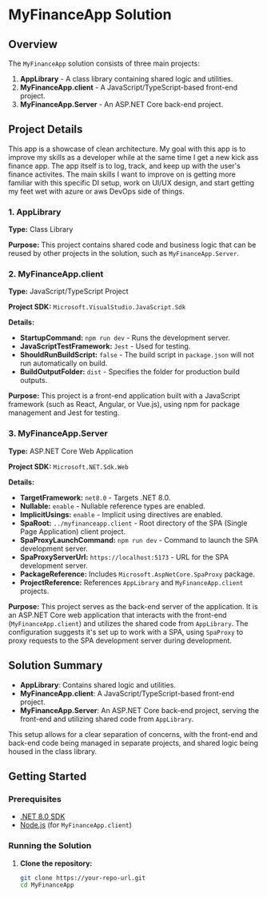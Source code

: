 # MyFinanceApp Solution

## Overview
The `MyFinanceApp` solution consists of three main projects:

1. **AppLibrary** - A class library containing shared logic and utilities.
2. **MyFinanceApp.client** - A JavaScript/TypeScript-based front-end project.
3. **MyFinanceApp.Server** - An ASP.NET Core back-end project.

## Project Details
This app is a showcase of clean architecture. My goal with this app is to improve my skills as a developer while at the same time I get a new kick ass finance app. The app itself is to log, track, and keep up with the user's finance activites. The main skills I want to improve on is getting more familiar with this specific DI setup, work on UI/UX design, and start getting my feet wet with azure or aws DevOps side of things.

### 1. AppLibrary
**Type:** Class Library

**Purpose:** This project contains shared code and business logic that can be reused by other projects in the solution, such as `MyFinanceApp.Server`. 

### 2. MyFinanceApp.client
**Type:** JavaScript/TypeScript Project

**Project SDK:** `Microsoft.VisualStudio.JavaScript.Sdk`

**Details:**
- **StartupCommand:** `npm run dev` - Runs the development server.
- **JavaScriptTestFramework:** `Jest` - Used for testing.
- **ShouldRunBuildScript:** `false` - The build script in `package.json` will not run automatically on build.
- **BuildOutputFolder:** `dist` - Specifies the folder for production build outputs.

**Purpose:** This project is a front-end application built with a JavaScript framework (such as React, Angular, or Vue.js), using npm for package management and Jest for testing.

### 3. MyFinanceApp.Server
**Type:** ASP.NET Core Web Application

**Project SDK:** `Microsoft.NET.Sdk.Web`

**Details:**
- **TargetFramework:** `net8.0` - Targets .NET 8.0.
- **Nullable:** `enable` - Nullable reference types are enabled.
- **ImplicitUsings:** `enable` - Implicit using directives are enabled.
- **SpaRoot:** `../myfinanceapp.client` - Root directory of the SPA (Single Page Application) client project.
- **SpaProxyLaunchCommand:** `npm run dev` - Command to launch the SPA development server.
- **SpaProxyServerUrl:** `https://localhost:5173` - URL for the SPA development server.
- **PackageReference:** Includes `Microsoft.AspNetCore.SpaProxy` package.
- **ProjectReference:** References `AppLibrary` and `MyFinanceApp.client` projects.

**Purpose:** This project serves as the back-end server of the application. It is an ASP.NET Core web application that interacts with the front-end (`MyFinanceApp.client`) and utilizes the shared code from `AppLibrary`. The configuration suggests it's set up to work with a SPA, using `SpaProxy` to proxy requests to the SPA development server during development.

## Solution Summary
- **AppLibrary**: Contains shared logic and utilities.
- **MyFinanceApp.client**: A JavaScript/TypeScript-based front-end project.
- **MyFinanceApp.Server**: An ASP.NET Core back-end project, serving the front-end and utilizing shared code from `AppLibrary`.

This setup allows for a clear separation of concerns, with the front-end and back-end code being managed in separate projects, and shared logic being housed in the class library.

## Getting Started

### Prerequisites
- [.NET 8.0 SDK](https://dotnet.microsoft.com/download/dotnet/8.0)
- [Node.js](https://nodejs.org/) (for `MyFinanceApp.client`)

### Running the Solution

1. **Clone the repository:**
   ```bash
   git clone https://your-repo-url.git
   cd MyFinanceApp

